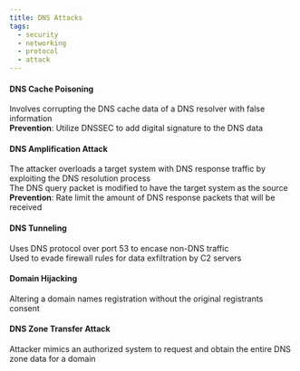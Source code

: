 ```yaml
---
title: DNS Attacks
tags:
  - security
  - networking
  - protocol
  - attack
---
```


#### DNS Cache Poisoning
Involves corrupting the DNS cache data of a DNS resolver with false information  
**Prevention**: Utilize DNSSEC to add digital signature to the DNS data 

#### DNS Amplification Attack
The attacker overloads a target system with DNS response traffic by exploiting the DNS resolution process  
The DNS query packet is modified to have the target system as the source  
**Prevention**: Rate limit the amount of DNS response packets that will be received

#### DNS Tunneling
Uses DNS protocol over port 53 to encase non-DNS traffic  
Used to evade firewall rules for data exfiltration by C2 servers

#### Domain Hijacking
Altering a domain names registration without the original registrants consent

#### DNS Zone Transfer Attack
Attacker mimics an authorized system to request and obtain the entire DNS zone data for a domain
